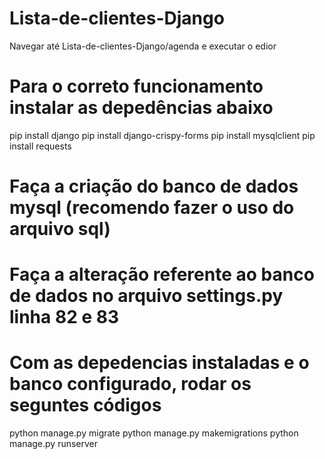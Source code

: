 # Lista-de-clientes-Django
Navegar até Lista-de-clientes-Django/agenda e executar o edior 

# Para o correto funcionamento instalar as depedências abaixo

pip install django
pip install django-crispy-forms
pip install mysqlclient
pip install requests 

# Faça a criação do banco de dados mysql (recomendo fazer o uso do arquivo sql) 
# Faça a alteração referente ao banco de dados no arquivo settings.py linha 82 e 83

# Com as depedencias instaladas e o banco configurado, rodar os seguntes códigos

python manage.py migrate
python manage.py makemigrations
python manage.py runserver




